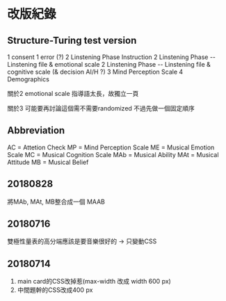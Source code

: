 # 改版紀錄

## Structure-Turing test version
1 consent
1 error (?)
2 Linstening Phase Instruction 
2 Linstening Phase -- Linstening file & emotional scale
2 Linstening Phase -- Linstening file & cognitive scale (& decision AI/H ?)
3 Mind Perception Scale
4 Demographics

關於2
emotional scale 指導語太長，故獨立一頁

關於3
可能要再討論這個需不需要randomized 不過先做一個固定順序


## Abbreviation
AC = Attetion Check
MP = Mind Perception Scale
ME = Musical Emotion Scale
MC = Musical Cognition Scale
MAb = Musical Ability
MAt = Musical Attitude
MB = Musical Belief

##  20180828
將MAb, MAt, MB整合成一個 MAAB 

##  20180716
雙極性量表的高分端應該是要音樂很好的 -> 只變動CSS


##  20180714
1. main card的CSS改掉惹(max-width 改成 width 600 px)
2. 中間題幹的CSS改成400 px